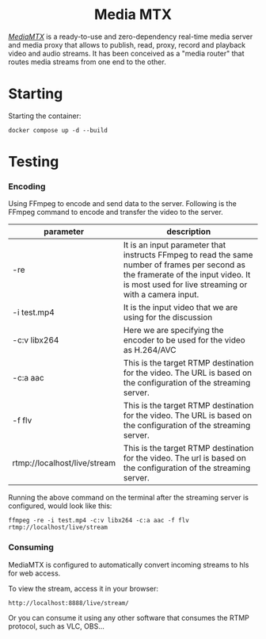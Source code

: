 <h1 style="text-align:center">Media MTX</h1>

_[MediaMTX](https://github.com/bluenviron/mediamtx)_ is a ready-to-use and zero-dependency real-time media server and
media proxy that allows to publish, read, proxy, record and playback video and audio streams. It has been conceived as
a "media router" that routes media streams from one end to the other.

# Starting

Starting the container:

```shell
docker compose up -d --build
```

# Testing

### Encoding

Using FFmpeg to encode and send data to the server. Following is the FFmpeg command to encode and transfer the video to
the server.

| parameter                    | description                                                                                                                                                                                 |
|------------------------------|---------------------------------------------------------------------------------------------------------------------------------------------------------------------------------------------|
| -re                          | It is an input parameter that instructs FFmpeg to read the same number of frames per second as the framerate of the input video. It is most used for live streaming or with a camera input. |
| -i test.mp4                  | It is the input video that we are using for the discussion                                                                                                                                  |
| -c:v libx264                 | Here we are specifying the encoder to be used for the video as H.264/AVC                                                                                                                    |
| -c:a aac                     | This is the target RTMP destination for the video. The URL is based on the configuration of the streaming server.                                                                           |
| -f flv                       | This is the target RTMP destination for the video. The URL is based on the configuration of the streaming server.                                                                           |
| rtmp://localhost/live/stream | This is the target RTMP destination for the video. The url is based on the configuration of the streaming server.                                                                           |

Running the above command on the terminal after the streaming server is configured, would look like this:

```shell
ffmpeg -re -i test.mp4 -c:v libx264 -c:a aac -f flv rtmp://localhost/live/stream
```

### Consuming

MediaMTX is configured to automatically convert incoming streams to hls for web access.

To view the stream, access it in your browser:

```text
http://localhost:8888/live/stream/
```

Or you can consume it using any other software that consumes the RTMP protocol, such as VLC, OBS...
